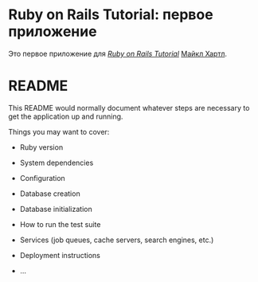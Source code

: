 # Ruby on Rails Tutorial: первое приложение

Это первое приложение для
[*Ruby on Rails Tutorial*](http://railstutorial.org/)
 [Майкл Хартл](http://michaelhartl.com/).


# README

This README would normally document whatever steps are necessary to get the
application up and running.

Things you may want to cover:

* Ruby version

* System dependencies

* Configuration

* Database creation

* Database initialization

* How to run the test suite

* Services (job queues, cache servers, search engines, etc.)

* Deployment instructions

* ...
